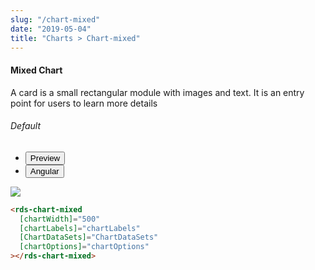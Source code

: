 ```yaml
---
slug: "/chart-mixed"
date: "2019-05-04"
title: "Charts > Chart-mixed"
---
```


<!-- CSS only -->
<link href="https://cdn.jsdelivr.net/npm/bootstrap@5.1.3/dist/css/bootstrap.min.css" rel="stylesheet" integrity="sha384-1BmE4kWBq78iYhFldvKuhfTAU6auU8tT94WrHftjDbrCEXSU1oBoqyl2QvZ6jIW3" crossorigin="anonymous">
<link rel="stylesheet" href="../../../../../../../raaghu/src/assets/css/style-elements.css">
<link rel="stylesheet" href="../../../../../../../raaghu/src/assets/css/main.css">

#### Mixed Chart

<p class="">A card is a small rectangular module with images and text. It is an entry point for users to learn more details</p>

<section class="py-4">
    <h6>Default</h6>
    <div class="py-3">
      <div class="cust-tabs">
        <ul class="nav nav-tabs" id="myTab" role="tablist">
          <li class="nav-item" role="presentation">
            <button class="nav-link active" id="Preview-tab" data-bs-toggle="tab" data-bs-target="#Preview" type="button" role="tab" aria-controls="Preview" aria-selected="true">Preview </button>
          </li>
          <li class="nav-item" role="presentation">
            <button class="nav-link" id="Angular-tab" data-bs-toggle="tab" data-bs-target="#Angular" type="button" role="tab" aria-controls="angular" aria-selected="false"><i class="bi bi-code-slash" style="font-size:1.0rem"></i>Angular</button>
          </li>
        </ul>
      </div>
      <div class="tab-content card border" id="myTabContent">
        <div class="tab-pane fade show active" id="Preview" role="tabpanel" aria-labelledby="Preview-tab">
          <div class="contents p-5">                                            
            <div class="row">
              <div class="col-md-12">
                <img src="/images/mixed-chart1.png" class="img-fluid">
              </div> 
            </div>
          </div>
        </div>
        <div class="tab-pane fade show" id="Angular" role="tabpanel" aria-labelledby="Angular-tab">
          <div class="contents bg-code">
<div class="row  m-0 p-4">

```html
<rds-chart-mixed
  [chartWidth]="500"
  [chartLabels]="chartLabels"
  [ChartDataSets]="ChartDataSets"
  [chartOptions]="chartOptions"
></rds-chart-mixed>
```

</div>
          </div>
        </div>
      </div>
    </div>
  </section>

<!-- JavaScript Bundle with Popper -->
<script src="https://cdn.jsdelivr.net/npm/bootstrap@5.1.3/dist/js/bootstrap.bundle.min.js" integrity="sha384-ka7Sk0Gln4gmtz2MlQnikT1wXgYsOg+OMhuP+IlRH9sENBO0LRn5q+8nbTov4+1p" crossorigin="anonymous"></script>